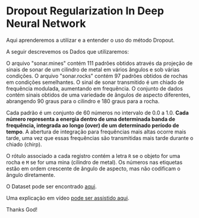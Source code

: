 # Dropout Regularization In Deep Neural Network

Aqui aprenderemos a utilizar e a entender o uso do método Dropout. 

A seguir descrevemos os Dados que utilizaremos:

O arquivo "sonar.mines" contém 111 padrões obtidos através da projeção de sinais de sonar de um cilindro de metal em vários ângulos e sob várias condições. O arquivo "sonar.rocks" contém 97 padrões obtidos de rochas em condições semelhantes. O sinal de sonar transmitido é um chiado de frequência modulada, aumentando em frequência. O conjunto de dados contém sinais obtidos de uma variedade de ângulos de aspecto diferentes, abrangendo 90 graus para o cilindro e 180 graus para a rocha. 


Cada padrão é um conjunto de 60 números no intervalo de 0.0 a 1.0. **Cada número representa a energia dentro de uma determinada banda de frequência, integrada ao longo (over) de um determinado período de tempo**. A abertura de integração para frequências mais altas ocorre mais tarde, uma vez que essas frequências são transmitidas mais tarde durante o chiado (chirp).


O rótulo associado a cada registro contém a letra ``R`` se o objeto for uma rocha e ``M`` se for uma mina (cilindro de metal). Os números nas etiquetas estão em ordem crescente de ângulo de aspecto, mas não codificam o ângulo diretamente.


O Dataset pode ser encontrado [aqui](https://archive.ics.uci.edu/ml/datasets/Connectionist+Bench+(Sonar,+Mines+vs.+Rocks)).


Uma explicação em vídeo [pode ser assistido aqui](https://www.youtube.com/watch?v=lcI8ukTUEbo&list=PLeo1K3hjS3uu7CxAacxVndI4bE_o3BDtO&index=20).



Thanks God!
